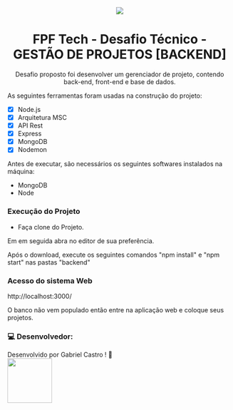 <p align="center">
<img src="https://w.prosas.com.br/system/empreendedores/avatar_capas/000/034/788/original/perfil_capa_empreendedor_6105d6cc76af400325e94d588ce511be5bfdbb73b437dc51eca43917d7a43e3d.png?1574362163">
</p>
<h1 align="center">FPF Tech - Desafio Técnico - GESTÃO DE PROJETOS [BACKEND]</h1>
<p align="center">Desafio proposto foi desenvolver um gerenciador de projeto, contendo back-end, front-end e base de dados.</p>

As seguintes ferramentas foram usadas na construção do projeto:

- [x] Node.js
- [x] Arquitetura MSC
- [x] API Rest
- [x] Express
- [x] MongoDB
- [x] Nodemon

<p>Antes de executar, são necessários os seguintes softwares instalados na máquina:</p>
 <ul> 
  <li> MongoDB </li>
  <li> Node </li>
 </ul>
<h3>Execução do Projeto</h3>
<ul>
  <li>Faça clone do Projeto.</li>
</ul>
  <p>Em em seguida abra no editor de sua preferência.</p>
  <p>Após o download, execute os seguintes comandos "npm install" e "npm start" nas pastas "backend"</p>
  
<h3>Acesso do sistema Web</h3>
<p>http://localhost:3000/</p>
<p> O banco não vem populado então entre na aplicação web e coloque seus projetos. </p>

### 💻 Desenvolvedor:

Desenvolvido por Gabriel Castro ! 🥇  
<kbd>
    <img src="https://avatars.githubusercontent.com/u/61993679?s=460&u=970a557bb6ad3bf6ff644dc20d5b6d3cdd753a93&v=4" width="100px;" />
 </kbd>

